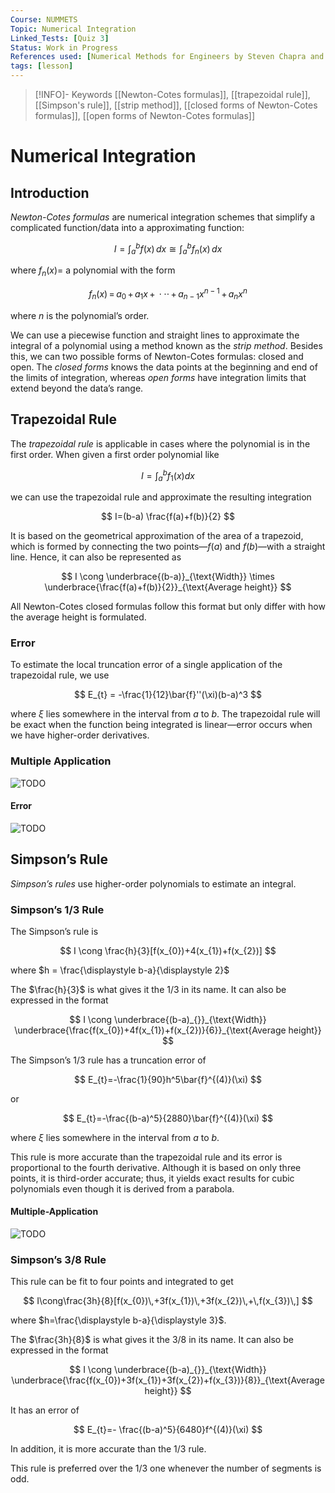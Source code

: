 ```yaml
---
Course: NUMMETS
Topic: Numerical Integration
Linked_Tests: [Quiz 3]
Status: Work in Progress
References used: [Numerical Methods for Engineers by Steven Chapra and Raymond Canale (Chapter 21)]
tags: [lesson]
---
```


> [!INFO]- Keywords
> [[Newton-Cotes formulas]], [[trapezoidal rule]], [[Simpson's rule]], [[strip method]], [[closed forms of Newton-Cotes formulas]], [[open forms of Newton-Cotes formulas]]

# Numerical Integration

## Introduction

*Newton-Cotes formulas* are numerical integration schemes that simplify a complicated function/data into a approximating function:

$$
I=\int_{a}^{b}f(x)\,d x\cong\int_{a}^{b}f_{n}(x)\,d x
$$

where $f_{n}(x)=$ a polynomial with the form

$$
f_{n}(x)\,=\,a_{0}\,+\,a_{1}x\,+\,\cdot\cdot\cdot\,+\,a_{n-1}x^{n-1}\,+\,a_{n}x^{n}
$$

where $n$ is the polynomial’s order.

We can use a piecewise function and straight lines to approximate the integral of a polynomial using a method known as the *strip method*. Besides this, we can two possible forms of Newton-Cotes formulas: closed and open. The *closed forms* knows the data points at the beginning and end of the limits of integration, whereas *open forms* have integration limits that extend beyond the data’s range.

## Trapezoidal Rule

The *trapezoidal rule* is applicable in cases where the polynomial is in the first order. When given a first order polynomial like

$$
I=\int^b_{a} f_{1}(x)dx
$$

we can use the trapezoidal rule and approximate the resulting integration

$$
I=(b-a) \frac{f(a)+f(b)}{2}
$$

It is based on the geometrical approximation of the area of a trapezoid, which is formed by connecting the two points—$f(a)$ and $f(b)$—with a straight line. Hence, it can also be represented as

$$
I \cong \underbrace{(b-a)}_{\text{Width}} \times \underbrace{\frac{f(a)+f(b)}{2}}_{\text{Average height}}
$$

All Newton-Cotes closed formulas follow this format but only differ with how the average height is formulated.

### Error

To estimate the local truncation error of a single application of the trapezoidal rule, we use

$$
E_{t} = -\frac{1}{12}\bar{f}''(\xi)(b-a)^3
$$

where $\xi$ lies somewhere in the interval from $a$ to $b$. The trapezoidal rule will be exact when the function being integrated is linear—error occurs when we have higher-order derivatives.

### Multiple Application

![TODO](https://bartonfamilylaw.com.au/wp-content/uploads/2018/05/to-do.jpg)

#### Error

![TODO](https://bartonfamilylaw.com.au/wp-content/uploads/2018/05/to-do.jpg)

## Simpson’s Rule

*Simpson’s rules* use higher-order polynomials to estimate an integral.

### Simpson’s 1/3 Rule

The Simpson’s rule is

$$
I \cong \frac{h}{3}[f(x_{0})+4(x_{1})+f(x_{2})]
$$

where $h = \frac{\displaystyle b-a}{\displaystyle 2}$

The $\frac{h}{3}$ is what gives it the 1/3 in its name. It can also be expressed in the format

$$
I \cong \underbrace{(b-a)_{}}_{\text{Width}} \underbrace{\frac{f(x_{0})+4f(x_{1})+f(x_{2})}{6}}_{\text{Average height}}
$$

The Simpson’s 1/3 rule has a truncation error of

$$
E_{t}=-\frac{1}{90}h^5\bar{f}^{(4)}(\xi)
$$

or

$$
E_{t}=-\frac{(b-a)^5}{2880}\bar{f}^{(4)}(\xi)
$$

where $\xi$ lies somewhere in the interval from $a$ to $b$.

This rule is more accurate than the trapezoidal rule and its error is proportional to the fourth derivative. Although it is based on only three points, it is third-order accurate; thus, it yields exact results for cubic polynomials even though it is derived from a parabola.

#### Multiple-Application

![TODO](https://bartonfamilylaw.com.au/wp-content/uploads/2018/05/to-do.jpg)

### Simpson’s 3/8 Rule

This rule can be fit to four points and integrated to get

$$
I\cong\frac{3h}{8}[f(x_{0})\,+3f(x_{1})\,+3f(x_{2})\,+\,f(x_{3})\,]
$$

where $h=\frac{\displaystyle b-a}{\displaystyle 3}$.

The $\frac{3h}{8}$ is what gives it the 3/8 in its name. It can also be expressed in the format

$$
I \cong \underbrace{(b-a)_{}}_{\text{Width}} \underbrace{\frac{f(x_{0})+3f(x_{1})+3f(x_{2})+f(x_{3})}{8}}_{\text{Average height}}
$$

It has an error of

$$
E_{t}=- \frac{(b-a)^5}{6480}f^{(4)}(\xi)
$$

In addition, it is more accurate than the 1/3 rule.

This rule is preferred over the 1/3 one whenever the number of segments is odd.
